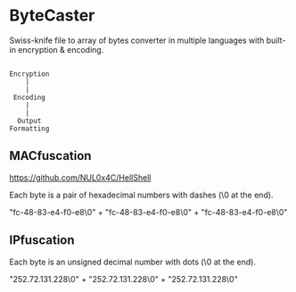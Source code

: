 # ByteCaster

Swiss-knife file to array of bytes converter in multiple languages with built-in encryption & encoding.

```text

Encryption
    |
    |
 Encoding
    |
    |
  Output
Formatting

```

## MACfuscation

https://github.com/NUL0x4C/HellShell

Each byte is a pair of hexadecimal numbers with dashes (\0 at the end).

"fc-48-83-e4-f0-e8\0" + "fc-48-83-e4-f0-e8\0" + "fc-48-83-e4-f0-e8\0"

## IPfuscation

Each byte is an unsigned decimal number with dots (\0 at the end).

"252.72.131.228\0" + "252.72.131.228\0" + "252.72.131.228\0"
